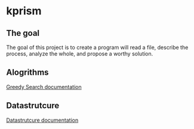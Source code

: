 # kprism

## The goal 
The goal of this project is to create a program will read a file, describe the process, analyze the whole, and propose a worthy solution.

## Alogrithms
[Greedy Search documentation](/Documentation/Algorithms/GreedySearch.MD)

## Datastrutcure
[Datastrutcure documentation](/Documentation/Datastrucutre/Datastrucutre.MD)